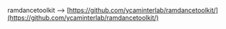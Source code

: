 ramdancetoolkit --> [https://github.com/ycaminterlab/ramdancetoolkit/](https://github.com/ycaminterlab/ramdancetoolkit/)